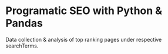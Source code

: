 # Programatic SEO with Python & Pandas
Data collection & analysis of top ranking pages under respective searchTerms.
